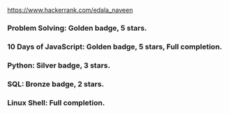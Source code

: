 https://www.hackerrank.com/edala_naveen

### Problem Solving: Golden badge, 5 stars.
### 10 Days of JavaScript: Golden badge, 5 stars, Full completion.
### Python: Silver badge, 3 stars.
### SQL: Bronze badge, 2 stars.
### Linux Shell: Full completion.

